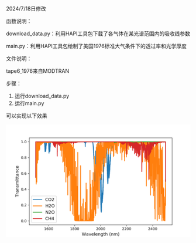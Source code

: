 2024/7/18日修改

函数说明：

download_data.py：利用HAPI工具包下载了各气体在某光谱范围内的吸收线参数

main.py：利用HAPI工具包绘制了美国1976标准大气条件下的透过率和光学厚度

文件说明：

tape6_1976来自MODTRAN

步骤：
1. 运行download_data.py
2. 运行main.py

可以实现以下效果

![Transmittance](Transmittance.png)
